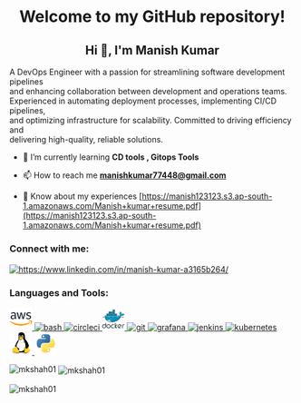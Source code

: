 <h1 align="center"> <b>Welcome to my GitHub repository!</b></h1>
<h2 align="center"><strong>Hi 👋, I'm Manish Kumar</strong></h2>
<p align="left"> A DevOps Engineer with a passion for streamlining software development pipelines</br>  and enhancing collaboration between development and operations teams.</br>  Experienced in automating deployment processes, implementing CI/CD pipelines, </br> and optimizing infrastructure for scalability. Committed to driving efficiency and </br> delivering high-quality, reliable solutions. </p>


- 🌱 I’m currently learning **CD tools , Gitops Tools**

- 📫 How to reach me **manishkumar77448@gmail.com**

- 📄 Know about my experiences [https://manish123123.s3.ap-south-1.amazonaws.com/Manish+kumar+resume.pdf](https://manish123123.s3.ap-south-1.amazonaws.com/Manish+kumar+resume.pdf)

<h3 align="left">Connect with me:</h3>
<p align="left">
<a href="https://linkedin.com/in/https://www.linkedin.com/in/manish-kumar-a3165b264/" target="blank"><img align="center" src="https://raw.githubusercontent.com/rahuldkjain/github-profile-readme-generator/master/src/images/icons/Social/linked-in-alt.svg" alt="https://www.linkedin.com/in/manish-kumar-a3165b264/" height="30" width="40" /></a>
</p>

<h3 align="left">Languages and Tools:</h3>
<p align="left"> <a href="https://aws.amazon.com" target="_blank" rel="noreferrer"> <img src="https://raw.githubusercontent.com/devicons/devicon/master/icons/amazonwebservices/amazonwebservices-original-wordmark.svg" alt="aws" width="40" height="40"/> </a> <a href="https://www.gnu.org/software/bash/" target="_blank" rel="noreferrer"> <img src="https://www.vectorlogo.zone/logos/gnu_bash/gnu_bash-icon.svg" alt="bash" width="40" height="40"/> </a> <a href="https://circleci.com" target="_blank" rel="noreferrer"> <img src="https://www.vectorlogo.zone/logos/circleci/circleci-icon.svg" alt="circleci" width="40" height="40"/> </a> <a href="https://www.docker.com/" target="_blank" rel="noreferrer"> <img src="https://raw.githubusercontent.com/devicons/devicon/master/icons/docker/docker-original-wordmark.svg" alt="docker" width="40" height="40"/> </a> <a href="https://git-scm.com/" target="_blank" rel="noreferrer"> <img src="https://www.vectorlogo.zone/logos/git-scm/git-scm-icon.svg" alt="git" width="40" height="40"/> </a> <a href="https://grafana.com" target="_blank" rel="noreferrer"> <img src="https://www.vectorlogo.zone/logos/grafana/grafana-icon.svg" alt="grafana" width="40" height="40"/> </a> <a href="https://www.jenkins.io" target="_blank" rel="noreferrer"> <img src="https://www.vectorlogo.zone/logos/jenkins/jenkins-icon.svg" alt="jenkins" width="40" height="40"/> </a> <a href="https://kubernetes.io" target="_blank" rel="noreferrer"> <img src="https://www.vectorlogo.zone/logos/kubernetes/kubernetes-icon.svg" alt="kubernetes" width="40" height="40"/> </a> <a href="https://www.linux.org/" target="_blank" rel="noreferrer"> <img src="https://raw.githubusercontent.com/devicons/devicon/master/icons/linux/linux-original.svg" alt="linux" width="40" height="40"/> </a> <a href="https://www.python.org" target="_blank" rel="noreferrer"> <img src="https://raw.githubusercontent.com/devicons/devicon/master/icons/python/python-original.svg" alt="python" width="40" height="40"/> </a> </p>

<p><img align="left" src="https://github-readme-stats.vercel.app/api/top-langs?username=mkshah01&show_icons=true&locale=en&layout=compact" alt="mkshah01" /></p>

<p>&nbsp;<img align="center" src="https://github-readme-stats.vercel.app/api?username=mkshah01&show_icons=true&locale=en" alt="mkshah01" /></p>

<p><img align="center" src="https://github-readme-streak-stats.herokuapp.com/?user=mkshah01&" alt="mkshah01" /></p>


